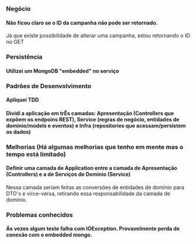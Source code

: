### Negócio
#### Não ficou claro se o ID da campanha não pode ser retornado.  
Já que existe possibilidade de alterar uma campanha, estou retornando o ID no GET

### Persistência
#### Utilizei um MongoDB "embedded" no serviço

### Padrões de Desenvolvimento
#### Apliquei TDD
#### Dividi a aplicação em trÊs camadas: Apresentação (Controllers que expõem os endpoins REST), Service (regras de negócio, entidades de domínio/models e eventos) e Infra (repositories que acessam/persistem os dados)

### Melhorias (Há algumas melhorias que tenho em mente mas o tempo está limitado)
#### Definir uma camada de Application entre a camada de Apresentação (Controllers) e a de Serviços de Domínio (Service)  
Nessa camada seriam feitas as conversões de entidades de domínio para DTO's e virce-versa, retirando essa responsabilidade da camada de domínio.

### Problemas conhecidos
#### Ás vezes algum teste falha com IOException. Provavelmente perda de conexão com o embedded mongo.
